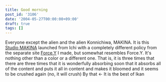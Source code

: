 ```yaml
---
title: Good morning
post_id: '3106'
date: '2004-05-27T00:00:00+09:00'
draft: true
tags: []
---
```


Everyone except the alien and the alien Konnichiwa, MAKINA. It is this [Studio MAKINA](studio-makina) launched from Ichi with a completely different policy from the separate site [Force.Y](/force-y) I made, but somewhat resembles Force.Y. It's nothing other than a color or a different one. That is, it is three times that there are three times that it is wonderfully absorbing soon that it absorbs all of the content and puts it all in content and makes it bloomed and it seems to be crushed again (no, it will crush) By that ← It is the best of Ikan
